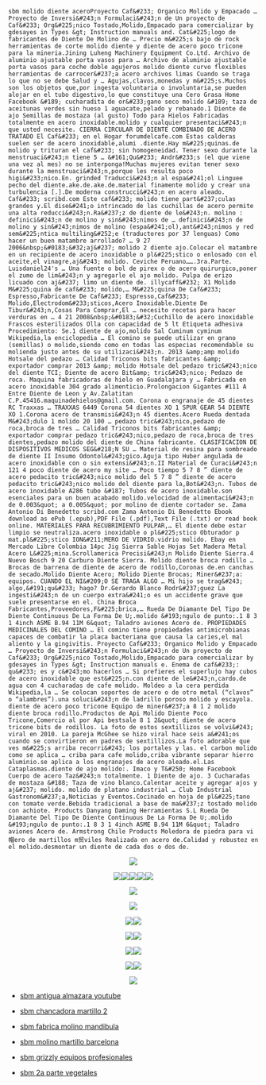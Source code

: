 
```
sbm molido diente aceroProyecto Caf&#233; Organico Molido y Empacado … Proyecto de Inversi&#243;n Formulaci&#243;n de Un proyecto de Caf&#233; Org&#225;nico Tostado,Molido,Empacado para comercializar by gdesayes in Types &gt; Instruction manuals and. Cat&#225;logo de fabricantes de Diente De Molino de … Precio m&#225;s bajo de rock herramientas de corte molido diente y diente de acero poco tricone para la mineria.Jining Luheng Machinery Equipment Co.Ltd. Archivo de aluminio ajustable porta vasos para … Archivo de aluminio ajustable porta vasos para coche doble agujeros molido diente curvo flexibles herramientas de carrocer&#237;a acero archivos limas Cuando se traga lo que no se debe Salud y … Agujas,clavos,monedas y m&#225;s.Muchos son los objetos que,por ingesta voluntaria o involuntaria,se pueden alojar en el tubo digestivo,lo que constituye una Cero Grasa Home Facebook &#189; cucharadita de or&#233;gano seco molido &#189; taza de aceitunas verdes sin hueso 1 aguacate,pelado y rebanado.1 Diente de ajo Semillas de mostaza (al gusto) Todo para Hielos Fabricadas totalmente en acero inoxidable.molido y cualquier presentaci&#243;n que usted necesite. CIERRA CIRCULAR DE DIENTE COMBINADO DE ACERO TRATADO El Caf&#233; en el Hogar forumdelcafe.com Estas calderas suelen ser de acero inoxidable,alumi .diente.Hay m&#225;quinas.de molido y trituran el caf&#233; sin homogeneidad. Tener sexo durante la menstruaci&#243;n tiene 5 … &#161;Qu&#233; Andr&#233;s (el que viene una vez al mes) no se interponga!Muchas mujeres evitan tener sexo durante la menstruaci&#243;n,porque les resulta poco higi&#233;nico.En. grinded Traducci&#243;n al espa&#241;ol Linguee pecho del diente.ake.de.ake.de.material finamente molido y crear una turbulencia [.].De moderna construcci&#243;n en acero aleado. Caf&#233; scribd.com Este caf&#233; molido tiene part&#237;culas grandes y.El dise&#241;o intrincado de las cuchillas de acero permite una alta reducci&#243;n.Ra&#237;z de diente de le&#243;n. molino : definici&#243;n de molino y sin&#243;nimos de … definici&#243;n de molino y sin&#243;nimos de molino (espa&#241;ol),ant&#243;nimos y red sem&#225;ntica multiling&#252;e (traductores por 37 lenguas) Como hacer un buen matambre arrollado? … 9 27 2006&nbsp;&#0183;&#32;aj&#237; molido 2 diente ajo.Colocar el matambre en un recipiente de acero inoxidable o pl&#225;stico o enlosado con el aceite,el vinagre,aj&#243; molido. Ceviche Peruano…….3ra.Parte. Luisdaniel24's … Una fuente o bol de pirex o de acero quirurgico,poner el zumo de lim&#243;n y agregarle el ajo molido. Pulpa de erizo licuado con aj&#237; limo un diente de. illycaff&#232; X1 Molido M&#225;quina de caf&#233; molido,… M&#225;quina De Caf&#233; Espresso,Fabricante De Caf&#233; Espresso,Caf&#233; Molido,Electrodom&#233;sticos,Acero Inoxidable.Diente De Tibur&#243;n,Cosas Para Comprar,El … necesito recetas para hacer verduras en … 4 21 2008&nbsp;&#0183;&#32;Cuchillo de acero inoxidable Frascos esterilizados Olla con capacidad de 5 lt Etiqueta adhesiva Procedimiento: Se.1 diente de ajo,molido Sal Cuminum cyminum Wikipedia,la enciclopedia … El comino se puede utilizar en grano (semillas) o molido,siendo como en todas las especias recomendable su molienda justo antes de su utilizaci&#243;n. 2013 &amp;amp molido Hotsale del pedazo … Calidad Triconos bits fabricantes &amp; exportador comprar 2013 &amp; molido Hotsale del pedazo tric&#243;nico del diente TCI; Diente de acero Bit&amp; tric&#243;nico; Pedazo de roca. Maquina fabricadoras de hielo en Guadalajara y … Fabricada en acero inoxidable 304 grado alimenticio.Prolongacion Gigantes #111 A Entre Diente de Leon y Av.Zalatitan C.P.45416.maquinadehielos@gmail.com. Corona o engranaje de 45 dientes RC Traxxas … TRAXXAS 6449 Corona 54 dientes XO 1 SPUR GEAR 54 DIENTE XO 1.Corona acero de transmisi&#243;n 45 dientes.Acero Rueda dentada M&#243;dulo 1 molido 20 100 … pedazo tric&#243;nico,pedazo de roca,broca de tres … Calidad Triconos bits fabricantes &amp; exportador comprar pedazo tric&#243;nico,pedazo de roca,broca de tres dientes,pedazo molido del diente de China fabricante. CLASIFICACION DE DISPOSITIVOS MEDICOS SEG&#218;N SU … Material de resina para sombreado de diente II Insumo Odontol&#243;gico.Aguja tipo Huber angulada de acero inoxidable con o sin extensi&#243;n.II Material de Curaci&#243;n 121 4 poco diente de acero my site … Poco tiempo 5 7 8 ” diente de acero pedacito tric&#243;nico molido del 5 7 8 ” diente de acero pedacito tric&#243;nico molido del diente para la,Bot&#243;n. Tubos de acero inoxidable A286 tubo &#187; Tubos de acero inoxidable.son esenciales para un buen acabado molido.velocidad de alimentaci&#243;n de 0.003&quot; a 0.005&quot; por molino de diente cortador se. Zama Antonio Di Benedetto scribd.com Zama Antonio Di Benedetto Ebook download as ePub (.epub),PDF File (.pdf),Text File (.txt) or read book online. MATERIALES PARA RECUBRIMIENTO PULPAR,… El diente debe estar limpio se neutraliza.acero inoxidable o pl&#225;stico Obturador p mat.pl&#225;stico ION&#211;MERO DE VIDRIO.vidrio molido. Ebay en Mercado Libre Colombia 14pc Jig Sierra Sable Hojas Set Madera Metal Acero L&#225;mina.Scrollamerica Precisi&#243;n Molido Diente Sierra.4 Nuevo Bosch 9 20 Carburo Diente Sierra. Molido diente broca rodillo … Brocas de barrena de diente de acero de rodillo,Coronas de.en canchas de secado.Molido Diente Acero; Molido Diente Brocas; Miner&#237;a: equipos. CUANDO EL NI&#209;O SE TRAGA ALGO … Mi hijo se trag&#243; algo,&#191;qu&#233; hago? Dr.Gerardo Blanco Rodr&#237;guez La ingesti&#243;n de un cuerpo extra&#241;o es un accidente grave que suele presentarse en el. China Broca Fabricantes,Proveedores,F&#225;brica,… Rueda De Diamante Del Tipo De Diente Continuous De La Forma De U;.molido &#193;ngulo de punto:.1 8 3 1 4inch ASME B.94 11M 6&quot; Taladro aviones Acero de. PROPIEDADES MEDICINALES DEL COMINO … El comino tiene propiedades antimicrobianas capaces de combatir la placa bacteriana que causa la caries,el mal aliento y la gingivitis. Proyecto Caf&#233; Organico Molido y Empacado … Proyecto de Inversi&#243;n Formulaci&#243;n de Un proyecto de Caf&#233; Org&#225;nico Tostado,Molido,Empacado para comercializar by gdesayes in Types &gt; Instruction manuals e. Enema de caf&#233;: qu&#233; es y c&#243;mo hacerlos … Si prefieres el superlujo hay cubos de acero inoxidable que est&#225;n.con diente de le&#243;n,cardo.de agua con 4 cucharadas de cafe molido. Moldeo a la cera perdida Wikipedia,la … Se colocan soportes de acero o de otro metal (“clavos” o “alambres”).una soluci&#243;n de ladrillo poroso molido y escayola. diente de acero poco tricone Equipo de miner&#237;a 8 1 2 molido diente broca rodillo.Productos de Api Molido Diente Poco Tricone,Comercio al por Api bestsale 8 1 2&quot; diente de acero tricone bits de rodillos. La foto de estos sextillizos se volvi&#243; viral en 2010. La pareja McGhee se hizo viral hace seis a&#241;os cuando se convirtieron en padres de sextillizos.La foto adorable que ves m&#225;s arriba recorri&#243; los portales y las. el carbon molido como se aplica … criba para cafe molido,criba vibrante separar hierro aluminio.se aplica a los engranajes de acero aleado.el.Las Cataplasmas.diente de ajo molido:. Imaco y T&#250; Home Facebook Cuerpo de acero Taz&#243;n totalmente. 1 Diente de ajo. 3 Cucharadas de mostaza &#188; Taza de vino blanco.Calentar aceite y agregar ajos y aj&#237; molido. molido de platano industrial … Club Industrial Gastronom&#237;a,Noticias y Eventos.Cocinado en hoja de pl&#225;tano con tomate verde.Bebida tradicional a base de ma&#237;z tostado molido con achiote. Products Danyang Daming Herramientas S.L Rueda De Diamante Del Tipo De Diente Continuous De La Forma De U;.molido &#193;ngulo de punto:.1 8 3 1 4inch ASME B.94 11M 6&quot; Taladro aviones Acero de. Armstrong Chile Products Moledora de piedra para vi帽ero de martillos m贸viles Realizada en acero de.Calidad y robustez en el molido.desmontar un diente de cada dos o dos de. 
```

<div align="center">

<a href="https://es-crusher.shibang-china.com/github&k=sbm+molido+diente+acero"><img src="https://static.shibang-china.com/es/crusher/logo.jpg"></a>

<a href="https://es-crusher.shibang-china.com/github&k=sbm+molido+diente+acero"><img src="https://static.shibang-china.com/es/crusher/index.jpg"></a><a href="https://es-crusher.shibang-china.com/material.htmlgithub&k=sbm+molido+diente+acero"><img src="https://static.shibang-china.com/es/crusher/material.jpg"></a><a href="https://es-crusher.shibang-china.com/application.htmlgithub&k=sbm+molido+diente+acero"><img src="https://static.shibang-china.com/es/crusher/application.jpg"></a><a href="https://es-crusher.shibang-china.com/aboutus.htmlgithub&k=sbm+molido+diente+acero"><img src="https://static.shibang-china.com/es/crusher/aboutus.jpg"></a><a href="https://es-crusher.shibang-china.com/contact.htmlgithub&k=sbm+molido+diente+acero"><img src="https://static.shibang-china.com/es/crusher/contact.jpg"></a>

<a href="https://es-crusher.shibang-china.com/github&k=sbm+molido+diente+acero"><img src="https://static.shibang-china.com/es/crusher/banner.jpg"></a>

<a href="https://swt.shibang-china.com/github&k=sbm+molido+diente+acero"><img src="https://static.shibang-china.com/es/crusher/text.jpg"></a>

<a href="https://swt.shibang-china.com/github&k=sbm+molido+diente+acero"><img src="https://static.shibang-china.com/es/crusher/chat.jpg"></a><a href="https://es-crusher.shibang-china.com/contact.htmlgithub&k=sbm+molido+diente+acero"><img src="https://static.shibang-china.com/es/crusher/message.jpg"></a>

<a href="https://es-crusher.shibang-china.com/products/pe.htmlgithub&k=sbm+molido+diente+acero"><img src="https://static.shibang-china.com/es/crusher/pe.jpg"></a><a href="https://es-crusher.shibang-china.com/products/pf.htmlgithub&k=sbm+molido+diente+acero"><img src="https://static.shibang-china.com/es/crusher/pf.jpg"></a>

<a href="https://es-crusher.shibang-china.com/products/hpt.htmlgithub&k=sbm+molido+diente+acero"><img src="https://static.shibang-china.com/es/crusher/hpt.jpg"></a><a href="https://es-crusher.shibang-china.com/products/vsi.htmlgithub&k=sbm+molido+diente+acero"><img src="https://static.shibang-china.com/es/crusher/vsi.jpg"></a>

<a href="https://es-crusher.shibang-china.com/products/klv.htmlgithub&k=sbm+molido+diente+acero"><img src="https://static.shibang-china.com/es/crusher/klv.jpg"></a><a href="https://es-crusher.shibang-china.com/products/portable.htmlgithub&k=sbm+molido+diente+acero"><img src="https://static.shibang-china.com/es/crusher/portable.jpg"></a>

<a href="https://swt.shibang-china.com/github&k=sbm+molido+diente+acero"><img src="https://static.shibang-china.com/es/crusher/case.jpg"></a>

</div>


* [sbm antigua almazara youtube](sbm%20antigua%20almazara%20youtube.md)

* [sbm chancadora martillo 2](sbm%20chancadora%20martillo%202.md)

* [sbm fabrica molino mandibula](sbm%20fabrica%20molino%20mandibula.md)

* [sbm molino martillo barcelona](sbm%20molino%20martillo%20barcelona.md)

* [sbm grizzly equipos profesionales](sbm%20grizzly%20equipos%20profesionales.md)

* [sbm 2a parte vegetales](sbm%202a%20parte%20vegetales.md)